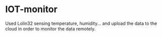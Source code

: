 # IOT-monitor
Used Lolin32 sensing temperature, humidity... and upload the data to the cloud in order to monitor the data remotely.
